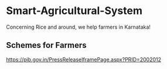 # Smart-Agricultural-System
Concerning Rice and around, we help farmers in Karnataka!

## Schemes for Farmers

https://pib.gov.in/PressReleaseIframePage.aspx?PRID=2002012

